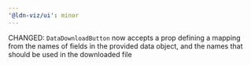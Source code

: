 ```yaml
---
'@ldn-viz/ui': minor
---
```


CHANGED: `DataDownloadButton` now accepts a prop defining a mapping from the names of fields in the provided data object, and the names that should be used in the downloaded file
